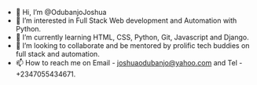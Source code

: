 - 👋 Hi, I’m @OdubanjoJoshua
- 👀 I’m interested in Full Stack Web development and Automation with Python.
- 🌱 I’m currently learning HTML, CSS, Python, Git, Javascript and Django.
- 💞️ I’m looking to collaborate and be mentored by prolific tech buddies on full stack and automation.
- 📫 How to reach me on Email - joshuaodubanjo@yahoo.com and Tel - +2347055434671.

<!---
OdubanjoJoshua/OdubanjoJoshua is a ✨ special ✨ repository because its `README.md` (this file) appears on your GitHub profile.
You can click the Preview link to take a look at your changes.
--->
